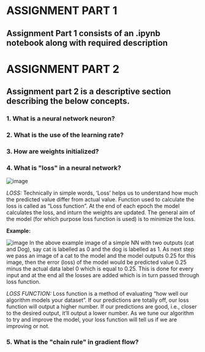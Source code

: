 # ASSIGNMENT PART 1
## Assignment Part 1 consists of an .ipynb notebook along with required description


# ASSIGNMENT PART 2
## Assignment part 2 is a descriptive section describing the below concepts.

### 1. What is a neural network neuron?
### 2. What is the use of the learning rate?
### 3. How are weights initialized?
### 4. What is "loss" in a neural network?
![image](https://user-images.githubusercontent.com/75114179/134699434-4b354b21-9cbd-450b-89f6-30c56d8ba8e0.png)

   *LOSS:* Technically in simple words, ‘Loss’ helps us to understand how much the predicted value differ from actual value. Function used to calculate the loss is called as “Loss function”. At the end of each epoch the model calculates the loss, and inturn the weights are updated. The general aim of the model (for which purpose loss function is used)  is to minimize the loss.
   
 **Example:**
 
 ![image](https://user-images.githubusercontent.com/75114179/134700842-53f23120-837b-424c-b95d-e4fb0ba31226.png)
In the above example image of a simple NN with two outputs (cat and Dog), say cat is labelled as 0 and the dog is labelled as 1. As next step we pass an image of a cat to the model and the model outputs 0.25 for this image, then the error (loss) of the model would be predicted value 0.25 minus the actual data label 0 which is equal to 0.25. This is done for every input and at the end all the losses are added which is in turn passed through loss function.
   
   *LOSS FUNCTION:* Loss function is a method of evaluating “how well our algorithm models your dataset”. If our predictions are totally off, our loss function will output a higher number. If our predictions are good, i.e., closer to the desired output, it’ll output a lower number. As we tune our algorithm to try and improve the model, your loss function will tell us if we are improving or not. 
### 5. What is the "chain rule" in gradient flow?


